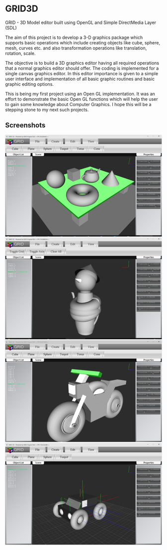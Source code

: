 # GRID3D
GRID - 3D Model editor built using OpenGL and Simple DirectMedia Layer (SDL)

The aim of this project is to develop a 3-D graphics package which supports basic operations which include creating objects like cube, sphere, mesh, curves etc. and also transformation operations like translation, rotation, scale.

The objective is to build a 3D graphics editor having all required operations that a normal graphics editor should offer. The coding is implemented for a single canvas graphics editor. In this editor importance is given to a simple user interface and implementation of all basic graphic routines and basic graphic editing options. 

This is being my first project using an Open GL implementation. It was an effort to demonstrate the basic Open GL functions which will help the user to gain some knowledge about Computer Graphics. I hope this will be a stepping stone to my next such projects.

## Screenshots
![alt text](/Images/1.png)
![alt text](/Images/2.png)
![alt text](/Images/3.png)
![alt text](/Images/4.png)